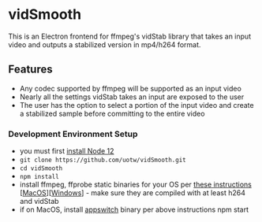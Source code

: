 # vidSmooth
This is an Electron frontend for ffmpeg's vidStab library that takes an input video and outputs a stabilized version in mp4/h264 format.
## Features
- Any codec supported by ffmpeg will be supported as an input video
- Nearly all the settings vidStab takes an input are exposed to the user
- The user has the option to select a portion of the input video and create a stabilized sample before committing to the entire video

### Development Environment Setup
- you must first [install Node 12](https://nodejs.org/en/download/)
- `git clone https://github.com/uotw/vidSmooth.git`
- `cd vidSmooth`
- `npm install`
- install ffmpeg, ffprobe static binaries for your OS per [these instructions](https://stackoverflow.com/questions/33152533/bundling-precompiled-binary-into-electron-app/38373289#38373289) [[MacOS](https://evermeet.cx/ffmpeg/)][[Windows](https://ffbinaries.com/downloads)] - make sure they are compiled with at least h264 and vidStab
- if on MacOS, install [appswitch](https://github.com/nriley/appswitch) binary per above instructions
npm start

